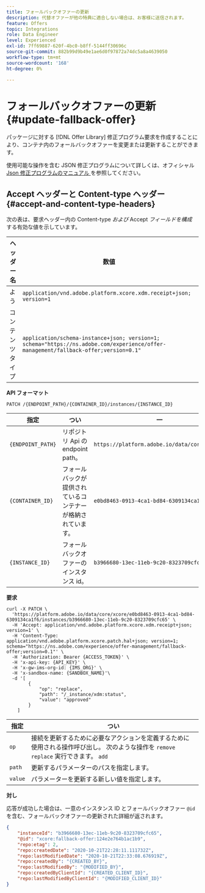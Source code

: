 ```yaml
---
title: フォールバックオファーの更新
description: 代替オファーが他の特典に適合しない場合は、お客様に送信されます。
feature: Offers
topic: Integrations
role: Data Engineer
level: Experienced
exl-id: 7ff69887-620f-4bc0-b8ff-5144ff30696c
source-git-commit: 882b99d9b49e1ae6d0f97872a74dc5a8a4639050
workflow-type: tm+mt
source-wordcount: '168'
ht-degree: 0%

---
```


# フォールバックオファーの更新 {#update-fallback-offer}

パッケージに対する [!DNL Offer Library] 修正プログラム要求を作成することにより、コンテナ内のフォールバックオファーを変更または更新することができます。

使用可能な操作を含む JSON 修正プログラムについて詳しくは、オフィシャル [ Json 修正プログラムのマニュアル ](http://jsonpatch.com/) を参照してください。

## Accept ヘッダーと Content-type ヘッダー {#accept-and-content-type-headers}

次の表は、要求ヘッダー内の Content-type *および* Accept *フィールドを構成* する有効な値を示しています。

| ヘッダー名 | 数値 |
| ----------- | ----- |
| よう | `application/vnd.adobe.platform.xcore.xdm.receipt+json; version=1` |
| コンテンツタイプ | `application/schema-instance+json; version=1;  schema="https://ns.adobe.com/experience/offer-management/fallback-offer;version=0.1"` |

**API フォーマット**

```http
PATCH /{ENDPOINT_PATH}/{CONTAINER_ID}/instances/{INSTANCE_ID}
```

| 指定 | つい | 一 |
| --------- | ----------- | ------- |
| `{ENDPOINT_PATH}` | リポジトリ Api の endpoint path。 | `https://platform.adobe.io/data/core/xcore/` |
| `{CONTAINER_ID}` | フォールバックが提供されているコンテナーが格納されています。 | `e0bd8463-0913-4ca1-bd84-6309134ca1f6` |
| `{INSTANCE_ID}` | フォールバックオファーのインスタンス id。 | `b3966680-13ec-11eb-9c20-8323709cfc65` |

**要求**

```shell
curl -X PATCH \
  'https://platform.adobe.io/data/core/xcore/e0bd8463-0913-4ca1-bd84-6309134ca1f6/instances/b3966680-13ec-11eb-9c20-8323709cfc65' \
  -H 'Accept: application/vnd.adobe.platform.xcore.xdm.receipt+json; version=1' \
  -H 'Content-Type: application/vnd.adobe.platform.xcore.patch.hal+json; version=1; schema="https://ns.adobe.com/experience/offer-management/fallback-offer;version=0.1"' \
  -H 'Authorization: Bearer {ACCESS_TOKEN}' \
  -H 'x-api-key: {API_KEY}' \
  -H 'x-gw-ims-org-id: {IMS_ORG}' \
  -H 'x-sandbox-name: {SANDBOX_NAME}'\
  -d '[
        {
            "op": "replace",
            "path": "/_instance/xdm:status",
            "value": "approved"
        }
    ]
```

| 指定 | つい |
| --------- | ----------- |
| `op` | 接続を更新するために必要なアクションを定義するために使用される操作呼び出し。 次のような操作を `remove` `replace` 実行できます。 `add` |
| `path` | 更新するパラメーターのパスを指定します。 |
| `value` | パラメーターを更新する新しい値を指定します。 |

**対し**

応答が成功した場合は、一意のインスタンス ID とフォールバックオファー `@id` を含む、フォールバックオファーの更新された詳細が返されます。

```json
{
    "instanceId": "b3966680-13ec-11eb-9c20-8323709cfc65",
    "@id": "xcore:fallback-offer:124e2e764b1ac1b9",
    "repo:etag": 2,
    "repo:createdDate": "2020-10-21T22:28:11.111732Z",
    "repo:lastModifiedDate": "2020-10-21T22:33:08.676919Z",
    "repo:createdBy": "{CREATED_BY}",
    "repo:lastModifiedBy": "{MODIFIED_BY}",
    "repo:createdByClientId": "{CREATED_CLIENT_ID}",
    "repo:lastModifiedByClientId": "{MODIFIED_CLIENT_ID}"
}
```
